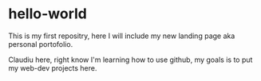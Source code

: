 # hello-world
This is my first repositry, here I will include my new landing page aka personal portofolio.

Claudiu here, right know I'm learning how to use github, my goals is to put my web-dev projects here.
